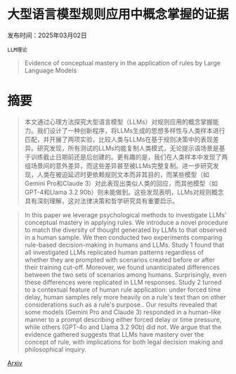 # 大型语言模型规则应用中概念掌握的证据

发布时间：2025年03月02日

`LLM理论`

> Evidence of conceptual mastery in the application of rules by Large Language Models

# 摘要

> 本文通过心理方法探究大型语言模型（LLMs）对规则应用的概念掌握能力。我们设计了一种创新程序，将LLMs生成的思想多样性与人类样本进行匹配，并开展了两项实验，比较人类与LLMs在基于规则决策中的表现差异。研究发现，所有测试的LLMs均能复制人类模式，无论提示语场景是基于训练截止日期前还是后创建的。更有趣的是，我们在人类样本中发现了两组场景间的意外差异，而这些差异甚至被LLMs完整复制。进一步研究发现，人类在被迫延迟时更依赖规则文本而非其目的，而某些模型（如Gemini Pro和Claude 3）对此表现出类似人类的回应，而其他模型（如GPT-4和Llama 3.2 90b）则未能做到。这些发现表明，LLMs对规则概念具有深刻理解，这对法律决策和哲学研究具有重要启示。

> In this paper we leverage psychological methods to investigate LLMs' conceptual mastery in applying rules. We introduce a novel procedure to match the diversity of thought generated by LLMs to that observed in a human sample. We then conducted two experiments comparing rule-based decision-making in humans and LLMs. Study 1 found that all investigated LLMs replicated human patterns regardless of whether they are prompted with scenarios created before or after their training cut-off. Moreover, we found unanticipated differences between the two sets of scenarios among humans. Surprisingly, even these differences were replicated in LLM responses. Study 2 turned to a contextual feature of human rule application: under forced time delay, human samples rely more heavily on a rule's text than on other considerations such as a rule's purpose.. Our results revealed that some models (Gemini Pro and Claude 3) responded in a human-like manner to a prompt describing either forced delay or time pressure, while others (GPT-4o and Llama 3.2 90b) did not. We argue that the evidence gathered suggests that LLMs have mastery over the concept of rule, with implications for both legal decision making and philosophical inquiry.

[Arxiv](https://arxiv.org/abs/2503.00992)